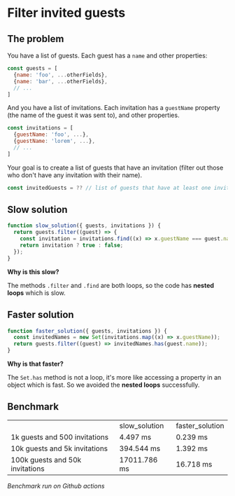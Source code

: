 # Filter invited guests

## The problem

You have a list of guests. Each guest has a `name` and other properties:
```js
const guests = [
  {name: 'foo', ...otherFields},
  {name: 'bar', ...otherFields},
  // ...
]
```

And you have a list of invitations. Each invitation has a `guestName` property (the name of the guest it was sent to), and other properties.
```js
const invitations = [
  {guestName: 'foo', ...},
  {guestName: 'lorem', ...},
  // ...
]
```

Your goal is to create a list of guests that have an invitation (filter out those who don't have any invitation with their name).

```js
const invitedGuests = ?? // list of guests that have at least one invitation with their name
```

## Slow solution

```ts
function slow_solution({ guests, invitations }) {
  return guests.filter((guest) => {
    const invitation = invitations.find((x) => x.guestName === guest.name);
    return invitation ? true : false;
  });
}
```

**Why is this slow?**

The methods `.filter` and `.find` are both loops, so the code has **nested loops** which is slow.

## Faster solution

```ts
function faster_solution({ guests, invitations }) {
  const invitedNames = new Set(invitations.map((x) => x.guestName));
  return guests.filter((guest) => invitedNames.has(guest.name));
}
```

**Why is that faster?**

The `Set.has` method is not a loop, it's more like accessing a property in an object which is fast. So we avoided the **nested loops** successfully.

## Benchmark

<table><tr><td></td><td>slow_solution</td><td>faster_solution</td></tr><tr><td>1k guests and 500 invitations</td><td>4.497 ms</td><td>0.239 ms</td></tr><tr><td>10k guests and 5k invitations</td><td>394.544 ms</td><td>1.392 ms</td></tr><tr><td>100k guests and 50k invitations</td><td>17011.786 ms</td><td>16.718 ms</td></tr></table>

_Benchmark run on Github actions_
